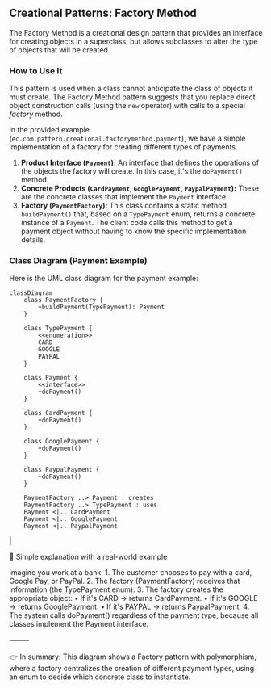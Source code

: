 ## Creational Patterns: Factory Method

The Factory Method is a creational design pattern that provides an interface for creating objects in a superclass, but allows subclasses to alter the type of objects that will be created.

### How to Use It

This pattern is used when a class cannot anticipate the class of objects it must create. The Factory Method pattern suggests that you replace direct object construction calls (using the `new` operator) with calls to a special *factory* method.

In the provided example (`ec.com.pattern.creational.factorymethod.payment`), we have a simple implementation of a factory for creating different types of payments.

1.  **Product Interface (`Payment`):** An interface that defines the operations of the objects the factory will create. In this case, it's the `doPayment()` method.
2.  **Concrete Products (`CardPayment`, `GooglePayment`, `PaypalPayment`):** These are the concrete classes that implement the `Payment` interface.
3.  **Factory (`PaymentFactory`):** This class contains a static method `buildPayment()` that, based on a `TypePayment` enum, returns a concrete instance of a `Payment`. The client code calls this method to get a payment object without having to know the specific implementation details.

### Class Diagram (Payment Example)

Here is the UML class diagram for the payment example:

```mermaid
classDiagram
    class PaymentFactory {
        +buildPayment(TypePayment): Payment
    }

    class TypePayment {
        <<enumeration>>
        CARD
        GOOGLE
        PAYPAL
    }

    class Payment {
        <<interface>>
        +doPayment()
    }

    class CardPayment {
        +doPayment()
    }

    class GooglePayment {
        +doPayment()
    }

    class PaypalPayment {
        +doPayment()
    }

    PaymentFactory ..> Payment : creates
    PaymentFactory ..> TypePayment : uses
    Payment <|.. CardPayment
    Payment <|.. GooglePayment
    Payment <|.. PaypalPayment
```
|

🔹 Simple explanation with a real-world example

Imagine you work at a bank:
    1. The customer chooses to pay with a card, Google Pay, or PayPal.
    2. The factory (PaymentFactory) receives that information (the TypePayment enum).
    3. The factory creates the appropriate object:
        • If it's CARD → returns CardPayment.
        • If it's GOOGLE → returns GooglePayment.
        • If it's PAYPAL → returns PaypalPayment.
    4. The system calls doPayment() regardless of the payment type, because all classes implement the Payment interface.

⸻

👉 In summary:
This diagram shows a Factory pattern with polymorphism, where a factory centralizes the creation of different payment types, using an enum to decide which concrete class to instantiate.